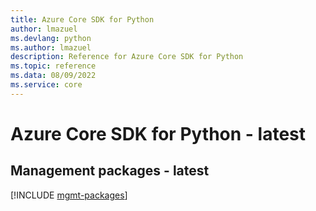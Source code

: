 ```yaml
---
title: Azure Core SDK for Python
author: lmazuel
ms.devlang: python
ms.author: lmazuel
description: Reference for Azure Core SDK for Python
ms.topic: reference
ms.data: 08/09/2022
ms.service: core
---
```

# Azure Core SDK for Python - latest

## Management packages - latest
[!INCLUDE [mgmt-packages](core-mgmt-index.md)]